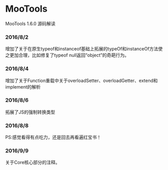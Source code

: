 # MooTools
MooTools 1.6.0 源码解读
### 2016/8/2
增加了关于在原生typeof和instanceof基础上拓展的typeOf和instanceOf方法使之更加合理，比如修复了typeof null返回“object”的奇葩行为。
### 2016/8/4
增加了关于Function重载中关于overloadSetter、overloadGetter、extend和implement的解析
### 2016/8/6
拓展了JS的强制转换类型
### 2016/8/8
PS:感觉看得有点吃力，还是回去再看遍红宝书！
### 2016/9/9
关于Core核心部分的注释。

